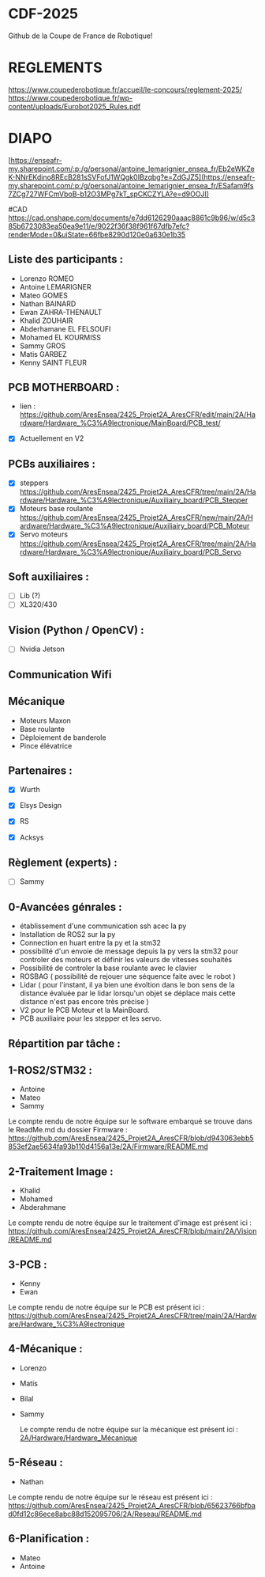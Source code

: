 # CDF-2025
Github de la Coupe de France de Robotique!

# REGLEMENTS
https://www.coupederobotique.fr/accueil/le-concours/reglement-2025/
https://www.coupederobotique.fr/wp-content/uploads/Eurobot2025_Rules.pdf

# DIAPO 
[https://enseafr-my.sharepoint.com/:p:/g/personal/antoine_lemarignier_ensea_fr/Eb2eWKZeK-NNrEKdino8REcB281sSVFofJ1WQgk0IBzqbg?e=ZdGJZ5](https://enseafr-my.sharepoint.com/:p:/g/personal/antoine_lemarignier_ensea_fr/ESafam9fs7ZCg727WFCmVboB-b12O3MPg7kT_spCKCZYLA?e=d9OOJI)

#CAD
https://cad.onshape.com/documents/e7dd6126290aaac8861c9b96/w/d5c385b6723083ea50ea9e11/e/9022f36f38f961f67dfb7efc?renderMode=0&uiState=66fbe8290d120e0a630e1b35


## Liste des participants :
- Lorenzo ROMEO
- Antoine LEMARIGNER
- Mateo GOMES
- Nathan BAINARD
- Ewan ZAHRA-THENAULT
- Khalid ZOUHAIR
- Abderhamane EL FELSOUFI 
- Mohamed EL KOURMISS 
- Sammy GROS
- Matis GARBEZ
- Kenny SAINT FLEUR 


## PCB MOTHERBOARD : 
- lien : https://github.com/AresEnsea/2425_Projet2A_AresCFR/edit/main/2A/Hardware/Hardware_%C3%A9lectronique/MainBoard/PCB_test/
- [x] Actuellement en V2
## PCBs auxiliaires :
- [x] steppers https://github.com/AresEnsea/2425_Projet2A_AresCFR/tree/main/2A/Hardware/Hardware_%C3%A9lectronique/Auxiliairy_board/PCB_Stepper
- [x] Moteurs base roulante https://github.com/AresEnsea/2425_Projet2A_AresCFR/new/main/2A/Hardware/Hardware_%C3%A9lectronique/Auxiliairy_board/PCB_Moteur
- [x] Servo moteurs https://github.com/AresEnsea/2425_Projet2A_AresCFR/tree/main/2A/Hardware/Hardware_%C3%A9lectronique/Auxiliairy_board/PCB_Servo

## Soft auxiliaires :
- [ ] Lib (?)
- [ ] XL320/430

## Vision (Python / OpenCV) :
- [ ] Nvidia Jetson

## Communication Wifi

## Mécanique

- Moteurs Maxon
- Base roulante
- Dèploiement de banderole
- Pince élévatrice

## Partenaires :
- [x] Wurth
- [x] Elsys Design
- [x] RS
- [x] Acksys


## Règlement (experts) :
- [ ] Sammy

 ## 0-Avancées génrales :
 - établissement d'une communication ssh acec la py 
 - Installation de ROS2 sur la py
 - Connection en huart entre la py et la stm32
 - possibilité d'un envoie de message depuis la py vers la stm32 pour controler des moteurs et définir les valeurs de vitesses souhaités
 - Possibilité de controler la base roulante avec le clavier
 - ROSBAG ( possibilité de rejouer une séquence faite avec le robot )
 - Lidar ( pour l'instant, il ya bien une évoltion dans le bon sens de la distance évaluée par le lidar lorsqu'un objet se déplace mais cette distance n'est pas encore très précise ) 
 - V2 pour le PCB Moteur et la MainBoard.
 - PCB auxiliaire pour les stepper et les servo.
   
## Répartition par tâche :

## 1-ROS2/STM32 :
- Antoine
- Mateo
- Sammy

Le compte rendu de notre équipe sur le software embarqué se trouve dans le ReadMe.md du dossier Firmware :
https://github.com/AresEnsea/2425_Projet2A_AresCFR/blob/d943063ebb5853ef2ae5634fa93b110d4156a13e/2A/Firmware/README.md

## 2-Traitement Image :
- Khalid
- Mohamed
- Abderahmane

Le compte rendu de notre équipe sur le traitement d'image est présent ici :
https://github.com/AresEnsea/2425_Projet2A_AresCFR/blob/main/2A/Vision/README.md

## 3-PCB :
- Kenny
- Ewan

Le compte rendu de notre équipe sur le PCB est présent ici :
https://github.com/AresEnsea/2425_Projet2A_AresCFR/tree/main/2A/Hardware/Hardware_%C3%A9lectronique

## 4-Mécanique :
- Lorenzo
- Matis
- Bilal
- Sammy

  Le compte rendu de notre équipe sur la mécanique est présent ici :
  [2A/Hardware/Hardware_Mécanique](https://github.com/AresEnsea/2425_Projet2A_AresCFR/tree/main/2A/Hardware/Hardware_M%C3%A9canique)

## 5-Réseau :
- Nathan
  
Le compte rendu de notre équipe sur le réseau est présent ici :
https://github.com/AresEnsea/2425_Projet2A_AresCFR/blob/65623766bfbad0fd12c86ece8abc88d152095706/2A/Reseau/README.md

## 6-Planification :
- Mateo
- Antoine 

